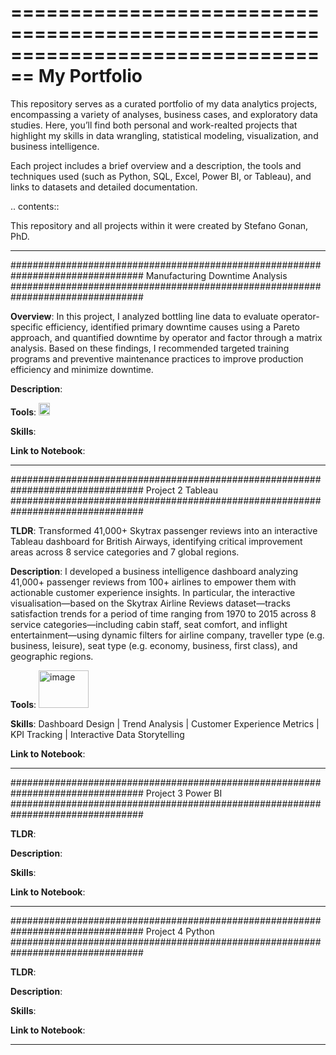 ================================================================================
My Portfolio
================================================================================

This repository serves as a curated portfolio of my data analytics projects, encompassing a variety of analyses, business cases, and exploratory data studies. Here, you’ll find both personal and work-realted projects that highlight my skills in data wrangling, statistical modeling, visualization, and business intelligence.

Each project includes a brief overview and a description, the tools and techniques used (such as Python, SQL, Excel, Power BI, or Tableau), and links to datasets and detailed documentation.

.. contents::

This repository and all projects within it were created by Stefano Gonan, PhD.

----------------------------------------------------------------------------

################################################################################
Manufacturing Downtime Analysis
################################################################################

**Overview**: In this project, I analyzed bottling line data to evaluate operator-specific efficiency, identified primary downtime causes using a Pareto approach, and quantified downtime by operator and factor through a matrix analysis. Based on these findings, I recommended targeted training programs and preventive maintenance practices to improve production efficiency and minimize downtime. 

**Description**: 

**Tools**: <img width="18" height="20" alt="image" src="https://github.com/user-attachments/assets/00d8ee75-9b99-48d9-a32e-3f66b8ac5fa8" />




**Skills**:

**Link to Notebook**: 

    
----------------------------------------------------------------------------
    
################################################################################
Project 2 Tableau
################################################################################

**TLDR**: Transformed 41,000+ Skytrax passenger reviews into an interactive Tableau dashboard for British Airways, identifying critical improvement areas across 8 service categories and 7 global regions.

**Description**: I developed a business intelligence dashboard analyzing 41,000+ passenger reviews from 100+ airlines to empower them with actionable customer experience insights. In particular, the interactive visualisation—based on the Skytrax Airline Reviews dataset—tracks satisfaction trends for a period of time ranging from 1970 to 2015 across 8 service categories—including cabin staff, seat comfort, and inflight entertainment—using dynamic filters for airline company, traveller type (e.g. business, leisure), seat type (e.g. economy, business, first class), and geographic regions.

**Tools**: <img width="80" height="60" alt="image" src="https://github.com/user-attachments/assets/22fad4cd-af7c-4c31-a2cd-2844afd10593" />

**Skills**: Dashboard Design | Trend Analysis | Customer Experience Metrics | KPI Tracking | Interactive Data Storytelling

**Link to Notebook**: 

    
----------------------------------------------------------------------------
    
################################################################################
Project 3 Power BI
################################################################################

**TLDR**:  

**Description**: 

**Skills**: 

**Link to Notebook**: 

    
----------------------------------------------------------------------------

################################################################################
Project 4 Python
################################################################################

**TLDR**:  

**Description**: 

**Skills**: 

**Link to Notebook**: 

    
----------------------------------------------------------------------------
